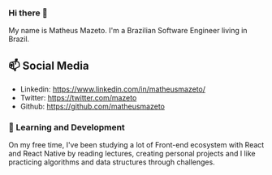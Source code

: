 ### Hi there 👋

My name is Matheus Mazeto. I'm a Brazilian Software Engineer living in Brazil.

## 📫 Social Media

 - Linkedin: https://www.linkedin.com/in/matheusmazeto/
 - Twitter: https://twitter.com/mazeto
 - Github: https://github.com/matheusmazeto

### 🌱  Learning and Development

On my free time, I've been studying a lot of Front-end ecosystem with React and React Native by reading lectures, creating personal projects and I like practicing algorithms and data structures through challenges.
